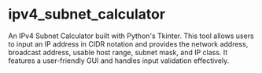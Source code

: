 # ipv4_subnet_calculator
An IPv4 Subnet Calculator built with Python's Tkinter. This tool allows users to input an IP address in CIDR notation and provides the network address, broadcast address, usable host range, subnet mask, and IP class. It features a user-friendly GUI and handles input validation effectively.
